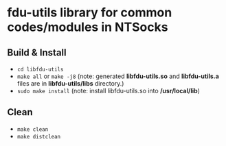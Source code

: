 # fdu-utils library for common codes/modules in NTSocks

## Build & Install

- `cd libfdu-utils`
- `make all` or `make -j8`  (note: generated **libfdu-utils.so** and **libfdu-utils.a** files are in **libfdu-utils/libs** directory.)
- `sudo make install`   (note: install libfdu-utils.so into **/usr/local/lib**) 

## Clean 

- `make clean`
- `make distclean`